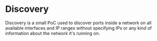 # Discovery

Discovery is a small PoC used to discover ports inside a network on all
available interfaces and IP ranges without specifying IPs or any kind of information
about the network it's running on.
